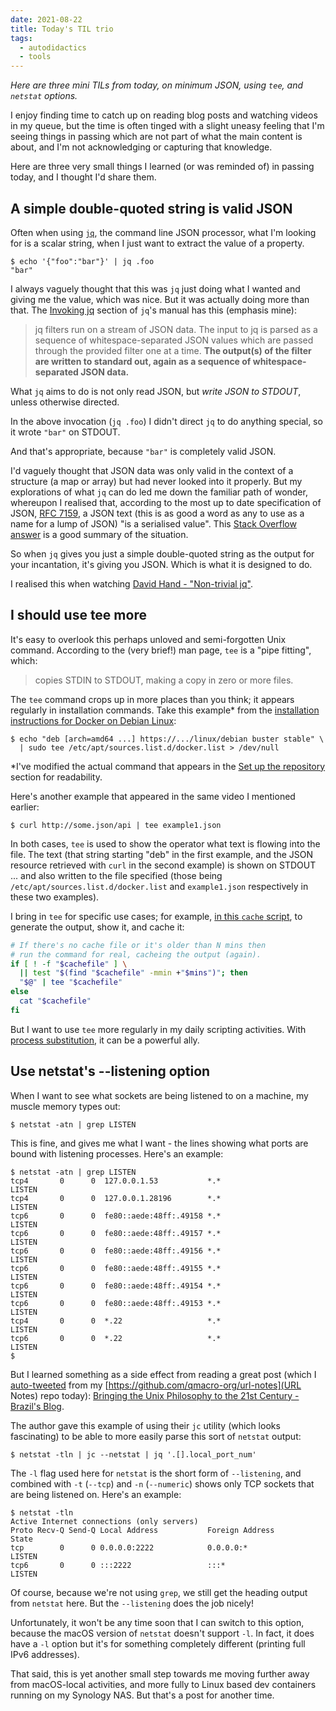 ```yaml
---
date: 2021-08-22
title: Today's TIL trio
tags:
  - autodidactics
  - tools
---
```


_Here are three mini TILs from today, on minimum JSON, using `tee`, and `netstat` options._

I enjoy finding time to catch up on reading blog posts and watching videos in my queue, but the time is often tinged with a slight uneasy feeling that I'm seeing things in passing which are not part of what the main content is about, and I'm not acknowledging or capturing that knowledge.

Here are three very small things I learned (or was reminded of) in passing today, and I thought I'd share them.

## A simple double-quoted string is valid JSON

Often when using [`jq`](https://stedolan.github.io/jq/), the command line JSON processor, what I'm looking for is a scalar string, when I just want to extract the value of a property.

```shell
$ echo '{"foo":"bar"}' | jq .foo
"bar"
```

I always vaguely thought that this was `jq` just doing what I wanted and giving me the value, which was nice. But it was actually doing more than that. The [Invoking jq](https://stedolan.github.io/jq/manual/#Invokingjq) section of `jq`'s manual has this (emphasis mine):

> jq filters run on a stream of JSON data. The input to jq is parsed as a sequence of whitespace-separated JSON values which are passed through the provided filter one at a time. **The output(s) of the filter are written to standard out, again as a sequence of whitespace-separated JSON data.**

What `jq` aims to do is not only read JSON, but _write JSON to STDOUT_, unless otherwise directed.

In the above invocation (`jq .foo`) I didn't direct `jq` to do anything special, so it wrote `"bar"` on STDOUT.

And that's appropriate, because `"bar"` is completely valid JSON.

I'd vaguely thought that JSON data was only valid in the context of a structure (a map or array) but had never looked into it properly. But my explorations of what `jq` can do led me down the familiar path of wonder, whereupon I realised that, according to the most up to date specification of JSON, [RFC 7159](http://www.ietf.org/rfc/rfc7159.txt), a JSON text (this is as good a word as any to use as a name for a lump of JSON) "is a serialised value". This [Stack Overflow answer](https://stackoverflow.com/questions/7487869/is-this-simple-string-considered-valid-json/7487892#7487892) is a good summary of the situation.

So when `jq` gives you just a simple double-quoted string as the output for your incantation, it's giving you JSON. Which is what it is designed to do.

I realised this when watching [David Hand - "Non-trivial jq"](https://www.youtube.com/watch?v=MvI6Z85EgVo).

## I should use tee more

It's easy to overlook this perhaps unloved and semi-forgotten Unix command. According to the (very brief!) man page, `tee` is a "pipe fitting", which:

> copies STDIN to STDOUT, making a copy in zero or more files.

The `tee` command crops up in more places than you think; it appears regularly in installation commands. Take this example\* from the [installation instructions for Docker on Debian Linux](https://docs.docker.com/engine/install/debian/):

```shell
$ echo "deb [arch=amd64 ...] https://.../linux/debian buster stable" \
  | sudo tee /etc/apt/sources.list.d/docker.list > /dev/null
```

\*I've modified the actual command that appears in the [Set up the repository](https://docs.docker.com/engine/install/debian/#set-up-the-repository) section for readability.

Here's another example that appeared in the same video I mentioned earlier:

```shell
$ curl http://some.json/api | tee example1.json
```

In both cases, `tee` is used to show the operator what text is flowing into the file. The text (that string starting "deb" in the first example, and the JSON resource retrieved with `curl` in the second example) is shown on STDOUT ... and also written to the file specified (those being `/etc/apt/sources.list.d/docker.list` and `example1.json` respectively in these two examples).

I bring in `tee` for specific use cases; for example, [in this `cache` script](https://github.com/qmacro/dotfiles/commit/2ce53780daf31f8f07681d74fa00b0a6e71602db#diff-65c9282a9859d16acdc87f650a575e909d6200072927fb266b769c4d0241f215R31-R38), to generate the output, show it, and cache it:

```bash
# If there's no cache file or it's older than N mins then
# run the command for real, cacheing the output (again).
if [ ! -f "$cachefile" ] \
  || test "$(find "$cachefile" -mmin +"$mins")"; then
  "$@" | tee "$cachefile"
else
  cat "$cachefile"
fi
```

But I want to use `tee` more regularly in my daily scripting activities. With [process substitution](https://tldp.org/LDP/abs/html/process-sub.html), it can be a powerful ally.

## Use netstat's --listening option

When I want to see what sockets are being listened to on a machine, my muscle memory types out:

```shell
$ netstat -atn | grep LISTEN
```

This is fine, and gives me what I want - the lines showing what ports are bound with listening processes. Here's an example:

```shell
$ netstat -atn | grep LISTEN
tcp4       0      0  127.0.0.1.53           *.*                    LISTEN
tcp4       0      0  127.0.0.1.28196        *.*                    LISTEN
tcp6       0      0  fe80::aede:48ff:.49158 *.*                    LISTEN
tcp6       0      0  fe80::aede:48ff:.49157 *.*                    LISTEN
tcp6       0      0  fe80::aede:48ff:.49156 *.*                    LISTEN
tcp6       0      0  fe80::aede:48ff:.49155 *.*                    LISTEN
tcp6       0      0  fe80::aede:48ff:.49154 *.*                    LISTEN
tcp6       0      0  fe80::aede:48ff:.49153 *.*                    LISTEN
tcp4       0      0  *.22                   *.*                    LISTEN
tcp6       0      0  *.22                   *.*                    LISTEN
$
```

But I learned something as a side effect from reading a great post (which I [auto-tweeted](/tweets/qmacro/status/1429463349239197701/) from my [https://github.com/qmacro-org/url-notes](URL Notes) repo today): [Bringing the Unix Philosophy to the 21st Century - Brazil's Blog](/tweets/qmacro/status/1429463349239197701/).

The author gave this example of using their `jc` utility (which looks fascinating) to be able to more easily parse this sort of `netstat` output:

```shell
$ netstat -tln | jc --netstat | jq '.[].local_port_num'
```

The `-l` flag used here for `netstat` is the short form of `--listening`, and combined with `-t` (`--tcp`) and `-n` (`--numeric`) shows only TCP sockets that are being listened on. Here's an example:

```shell
$ netstat -tln
Active Internet connections (only servers)
Proto Recv-Q Send-Q Local Address           Foreign Address         State
tcp        0      0 0.0.0.0:2222            0.0.0.0:*               LISTEN
tcp6       0      0 :::2222                 :::*                    LISTEN
```

Of course, because we're not using `grep`, we still get the heading output from `netstat` here. But the `--listening` does the job nicely!

Unfortunately, it won't be any time soon that I can switch to this option, because the macOS version of `netstat` doesn't support `-l`. In fact, it does have a `-l` option but it's for something completely different (printing full IPv6 addresses).

That said, this is yet another small step towards me moving further away from macOS-local activities, and more fully to Linux based dev containers running on my Synology NAS. But that's a post for another time.

